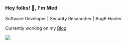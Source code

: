 ### Hey folks! 👋, I'm Med

<!--
**medtty/medtty** is a ✨ _special_ ✨ repository because its `README.md` (this file) appears on your GitHub profile.

Here are some ideas to get you started:

- 🔭 I’m currently working on ...
- 🌱 I’m currently learning ...
- 👯 I’m looking to collaborate on ...
- 🤔 I’m looking for help with ...
- 💬 Ask me about ...
- 📫 How to reach me: ...
- 😄 Pronouns: ...
- ⚡ Fun fact: ...
-->

Software Developer | Security Researcher | BugB Hunter

Currently working on my [Blog]

![](https://komarev.com/ghpvc/?username=your-github-medtty&style=for-the-badge)

[Blog]: https://medtty.xyz
